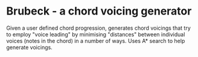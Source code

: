 # Brubeck - a chord voicing generator

Given a user defined chord progression, generates chord voicings that try to employ "voice leading" by minimising "distances" between individual voices (notes in the chord) in a number of ways. Uses A* search to help generate voicings.
